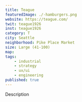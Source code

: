 ```yaml
---
title: Teague
featuredImage: ./-hamburgers.png
website: https://teague.com/
twit: teague1926
inst: teague1926
category: T
city: Seattle
neighborhood: Pike Place Market
size: Large (41-100)
map: 
tags:
    - industrial
    - strategy
    - ux/ui
    - engineering
published: true
---
```


Description
